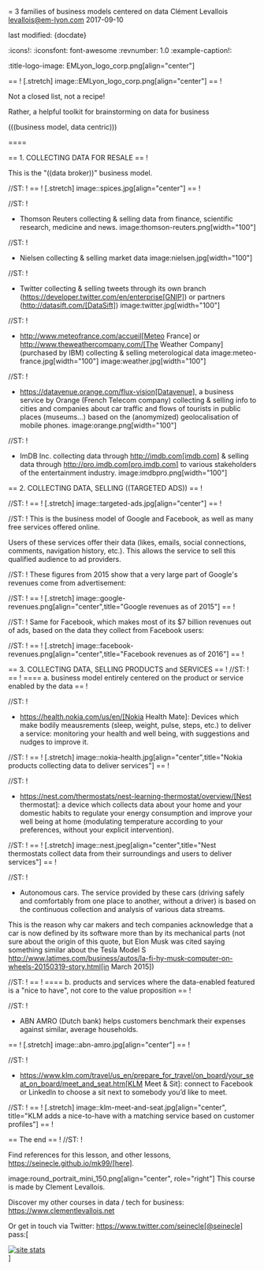 = 3 families of business models centered on data
Clément Levallois <levallois@em-lyon.com>
2017-09-10

last modified: {docdate}

:icons!:
:iconsfont:   font-awesome
:revnumber: 1.0
:example-caption!:

:title-logo-image: EMLyon_logo_corp.png[align="center"]

== !
[.stretch]
image::EMLyon_logo_corp.png[align="center"]
== !


Not a closed list, not a recipe!

Rather, a helpful toolkit for brainstorming on data for business

(((business model, data centric)))

====

== 1. COLLECTING DATA FOR RESALE
== !

This is the "((data broker))" business model.

//ST: !
== !
[.stretch]
image::spices.jpg[align="center"]
== !


//ST: !
- Thomson Reuters collecting & selling data from finance, scientific research, medicine and news. image:thomson-reuters.png[width="100"]

//ST: !
- Nielsen collecting & selling market data image:nielsen.jpg[width="100"]

//ST: !
- Twitter collecting & selling tweets through its own branch (https://developer.twitter.com/en/enterprise[GNIP]) or partners (http://datasift.com/[DataSift]) image:twitter.jpg[width="100"]

//ST: !
- http://www.meteofrance.com/accueil[Meteo France] or http://www.theweathercompany.com/[The Weather Company] (purchased by IBM) collecting & selling meterological data image:meteo-france.jpg[width="100"] image:weather.jpg[width="100"]

//ST: !
- https://datavenue.orange.com/flux-vision[Datavenue], a business service by Orange (French Telecom company) collecting & selling info to cities and companies about car traffic and flows of tourists in public places (museums…) based on the (anomymized) geolocalisation of mobile phones. image:orange.png[width="100"]

//ST: !
- ImDB Inc. collecting data through http://imdb.com[imdb.com] & selling data through http://pro.imdb.com[pro.imdb.com] to various stakeholders of the entertainment industry. image:imdbpro.png[width="100"]

== 2. COLLECTING DATA, SELLING ((TARGETED ADS))
== !

//ST: !
== !
[.stretch]
image::targeted-ads.jpg[align="center"]
== !


//ST: !
This is the business model of Google and Facebook, as well as many free services offered online.

Users of these services offer their data (likes, emails, social connections, comments, navigation history, etc.).
This allows the service to sell this qualified audience to ad providers.

//ST: !
These figures from 2015 show that a very large part of Google's revenues come from advertisement:

//ST: !
== !
[.stretch]
image::google-revenues.png[align="center",title="Google revenues as of 2015"]
== !


//ST: !
Same for Facebook, which makes most of its $7 billion revenues out of ads, based on the data they collect from Facebook users:

//ST: !
== !
[.stretch]
image::facebook-revenues.png[align="center",title="Facebook revenues as of 2016"]
== !



== 3. COLLECTING DATA, SELLING PRODUCTS and SERVICES
== !
//ST: !
== !
==== a. business model entirely centered on the product or service enabled by the data
== !

//ST: !
- https://health.nokia.com/us/en/[Nokia Health Mate]: Devices which make bodily meausrements (sleep, weight, pulse, steps, etc.) to deliver a service: monitoring your health and well being, with suggestions and nudges to improve it.

//ST: !
== !
[.stretch]
image::nokia-health.jpg[align="center",title="Nokia products collecting data to deliver services"]
== !


//ST: !
- https://nest.com/thermostats/nest-learning-thermostat/overview/[Nest thermostat]: a device which collects data about your home and your domestic habits to regulate your energy consumption and improve your well being at home (modulating temperature according to your preferences, without your explicit intervention).

//ST: !
== !
[.stretch]
image::nest.jpeg[align="center",title="Nest thermostats collect data from their surroundings and users to deliver services"]
== !


//ST: !
- Autonomous cars. The service provided by these cars (driving safely and comfortably from one place to another, without a driver) is based on the continuous collection and analysis of various data streams.

This is the reason why car makers and tech companies acknowledge that a car is now defined by its software more than by its mechanical parts (not sure about the origin of this quote, but Elon Musk was cited saying something similar about the Tesla Model S http://www.latimes.com/business/autos/la-fi-hy-musk-computer-on-wheels-20150319-story.html[in March 2015])

//ST: !
== !
==== b. products and services where the data-enabled featured is a "nice to have", not core to the value proposition
== !

//ST: !
- ABN AMRO (Dutch bank) helps customers benchmark their expenses against similar, average households.

== !
[.stretch]
image::abn-amro.jpg[align="center"]
== !


//ST: !
- https://www.klm.com/travel/us_en/prepare_for_travel/on_board/your_seat_on_board/meet_and_seat.htm[KLM Meet & Sit]: connect to Facebook or LinkedIn to choose a sit next to somebody you’d like to meet.

//ST: !
== !
[.stretch]
image::klm-meet-and-seat.jpg[align="center", title="KLM adds a nice-to-have with a matching service based on customer profiles"]
== !



== The end
== !
//ST: !

Find references for this lesson, and other lessons, https://seinecle.github.io/mk99/[here].

image:round_portrait_mini_150.png[align="center", role="right"]
This course is made by Clement Levallois.

Discover my other courses in data / tech for business: https://www.clementlevallois.net

Or get in touch via Twitter: https://www.twitter.com/seinecle[@seinecle]
pass:[    <!-- Start of StatCounter Code for Default Guide -->
    <script type="text/javascript">
        var sc_project = 11411204;
        var sc_invisible = 1;
        var sc_security = "11411204";
        var scJsHost = (("https:" == document.location.protocol) ?
            "https://secure." : "http://www.");
        document.write("<sc" + "ript type='text/javascript' src='" +
            scJsHost +
            "statcounter.com/counter/counter.js'></" + "script>");
    </script>
    <noscript><div class="statcounter"><a title="site stats"
    href="http://statcounter.com/" target="_blank"><img
    class="statcounter"
    src="//c.statcounter.com/11411204/0/11411204/1/" alt="site
    stats"></a></div></noscript>
    <!-- End of StatCounter Code for Default Guide -->]
